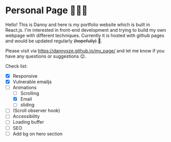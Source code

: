 # Personal Page 💁🏻‍♂️

Hello! This is Danny and here is my portfolio website which is built in React.js. I'm interested in front-end development and trying to build my own webpage with different techniques. Currently it is hosted with github pages and would be updated regularly ~~(hopefully)~~ 🤣.

Please visit via https://dannysze.github.io/my_page/ and let me know if you have any questions or suggestions 😉.

Check list:
- [x] Responsive
- [x] Vulnerable emailjs 
- [ ] Animations
  - [ ] Scrolling 
  - [x] Email
  - [ ] sliding
- [ ] (Scroll observer hook)
- [ ] Accessibility
- [ ] Loading buffer
- [ ] SEO
- [ ] Add bg on hero section
